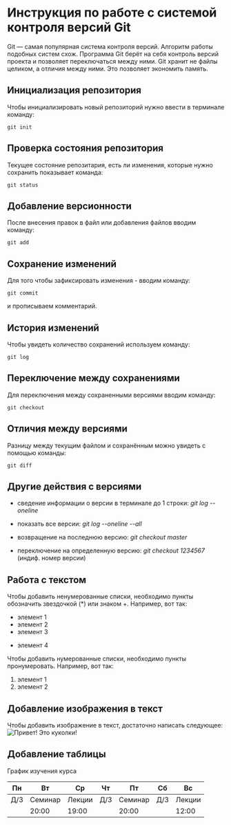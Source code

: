 # Инструкция по работе с системой контроля версий Git

Git — самая популярная система контроля версий. Алгоритм работы подобных систем схож.
Программа Git берёт на себя контроль версий проекта и позволяет переключаться между ними. Git хранит не файлы целиком, а отличия между ними. Это позволяет экономить память.

## Инициализация репозитория

Чтобы инициализировать новый репозиторий нужно ввести в терминале команду:

    git init  

## Проверка состояния репозитория

Текущее состояние репозитария, есть ли изменения, которые нужно сохранить показывает команда:

    git status

## Добавление версионности

После внесения правок в файл или добавления файлов вводим команду:

    git add  

## Сохранение изменений 

Для того чтобы зафиксировать изменения - вводим команду:

    git commit

и прописываем комментарий.

## История изменений

Чтобы увидеть количество сохранений используем команду:

    git log 

## Переключение между сохранениями

Для переключения между сохраненными версиями вводим команду:

    git checkout 

## Отличия между версиями

Разницу между текущим файлом и сохранённым можно увидеть с помощью команды:

    git diff

## Другие действия с версиями

* сведение информации о версии в терминале до 1 строки: *git log --oneline*

* показать все версии: *git log --oneline --all*

* возвращение на последнюю версию: *git checkout master*

* переключение на определенную версию: *git checkout 1234567* (индиф. номер версии)

## Работа с текстом

Чтобы добавить ненумерованные списки, необходимо пункты обозначить звездочкой (*) или знаком +. Например, вот так:
* элемент 1
* элемент 2
* элемент 3
+ элемент 4

Чтобы добавить нумерованные списки, необходимо пункты пронумеровать. Например, вот так:

1. элемент 1
2. элемент 2

## Добавление изображения в текст

Чтобы добавить изображение в текст, достаточно написать следующее:
![Привет! Это куколки!](Kukolki%20jpg.jpg)

## Добавление таблицы

График изучения курса

  Пн |   Вт    |  Ср    |  Чт  |    Пт   |  Сб |   Вс   
---- | ------- | ------ | ---- | ------- | --- | ------ 
 Д/З | Семинар | Лекции |  Д/З | Семинар | Д/З | Лекции 
     |  20:00  |  19:00 |      |  20:00  |     |  12:00 
